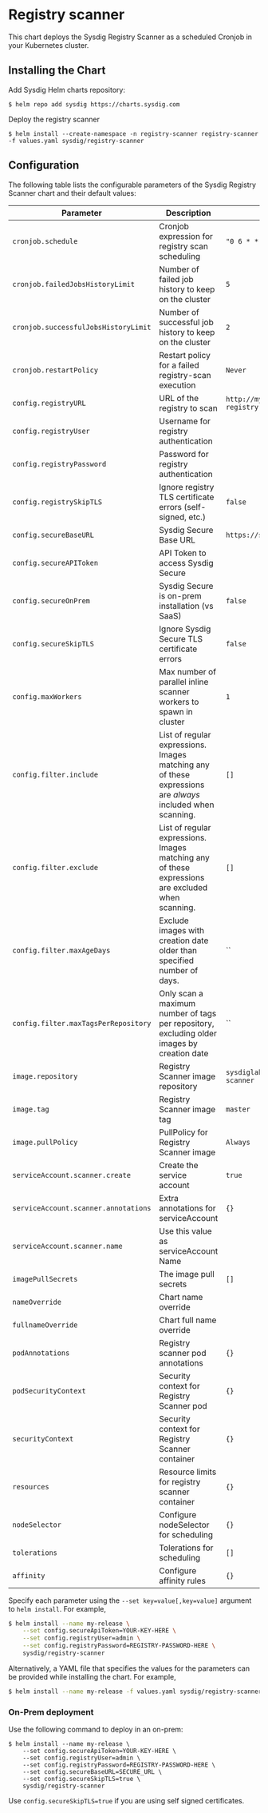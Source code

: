 # Registry scanner

This chart deploys the Sysdig Registry Scanner as a scheduled Cronjob in your Kubernetes cluster.

## Installing the Chart

Add Sysdig Helm charts repository:

```
$ helm repo add sysdig https://charts.sysdig.com
```

Deploy the registry scanner

```
$ helm install --create-namespace -n registry-scanner registry-scanner -f values.yaml sysdig/registry-scanner
```

## Configuration

The following table lists the configurable parameters of the Sysdig Registry Scanner chart and their default values:

| Parameter                             | Description                                                                                                | Default                                       |
| ---                                   | ---                                                                                                        | ---                                           |
| `cronjob.schedule`                    | Cronjob expression for registry scan scheduling                                                            | `"0 6 * * *"`                                 |
| `cronjob.failedJobsHistoryLimit`      | Number of failed job history to keep on the cluster                                                        | `5`                                           |
| `cronjob.successfulJobsHistoryLimit`  | Number of successful job history to keep on the cluster                                                    | `2`                                           |
| `cronjob.restartPolicy`               | Restart policy for a failed registry-scan execution                                                        | `Never`                                       |
| `config.registryURL`                  | URL of the registry to scan                                                                                | `http://my-docker-registry.com`               |
| `config.registryUser`                 | Username for registry authentication                                                                       | ` `                                           |
| `config.registryPassword`             | Password for registry authentication                                                                       | ` `                                           |
| `config.registrySkipTLS`              | Ignore registry TLS certificate errors (self-signed, etc.)                                                 | `false`                                       |
| `config.secureBaseURL`                | Sysdig Secure Base URL                                                                                     | `https://secure.sysdig.com`                   |
| `config.secureAPIToken`               | API Token to access Sysdig Secure                                                                          | ` `                                           |
| `config.secureOnPrem`                 | Sysdig Secure is on-prem installation (vs SaaS)                                                            | `false`                                       |
| `config.secureSkipTLS`                | Ignore Sysdig Secure TLS certificate errors                                                                | `false`                                       |
| `config.maxWorkers`                   | Max number of parallel inline scanner workers to spawn in cluster                                          | `1`                                           |
| `config.filter.include`               | List of regular expressions. Images matching any of these expressions are *always* included when scanning. | `[]`                                          |
| `config.filter.exclude`               | List of regular expressions. Images matching any of these expressions are excluded when scanning.          | `[]`                                          |
| `config.filter.maxAgeDays`            | Exclude images with creation date older than specified number of days.                                     | ``                                            |
| `config.filter.maxTagsPerRepository`  | Only scan a maximum number of tags per repository, excluding older images by creation date                 | ``                                            |
| `image.repository`                    | Registry Scanner image repository                                                                          | `sysdiglabs/registry-scanner`                 |
| `image.tag`                           | Registry Scanner image tag                                                                                 | `master`                                      |
| `image.pullPolicy`                    | PullPolicy for Registry Scanner image                                                                      | `Always`                                      |
| `serviceAccount.scanner.create`       | Create the service account                                                                                 | `true`                                        |
| `serviceAccount.scanner.annotations`  | Extra annotations for serviceAccount                                                                       | `{}`                                          |
| `serviceAccount.scanner.name`         | Use this value as serviceAccount Name                                                                      | ` `                                           |
| `imagePullSecrets`                    | The image pull secrets                                                                                     | `[]`                                          |
| `nameOverride`                        | Chart name override                                                                                        | ` `                                           |
| `fullnameOverride`                    | Chart full name override                                                                                   | ` `                                           |
| `podAnnotations`                      | Registry scanner pod annotations                                                                           | `{}`                                          |
| `podSecurityContext`                  | Security context for Registry Scanner pod                                                                  | `{}`                                          |
| `securityContext`                     | Security context for Registry Scanner container                                                            | `{}`                                          |
| `resources`                           | Resource limits for registry scanner container                                                             | `{}`                                          |
| `nodeSelector`                        | Configure nodeSelector for scheduling                                                                      | `{}`                                          |
| `tolerations`                         | Tolerations for scheduling                                                                                 | `[]`                                          |
| `affinity`                            | Configure affinity rules                                                                                   | `{}`                                          |

Specify each parameter using the `--set key=value[,key=value]` argument to `helm install`. For example,

```bash
$ helm install --name my-release \
    --set config.secureApiToken=YOUR-KEY-HERE \
    --set config.registryUser=admin \
    --set config.registryPassword=REGISTRY-PASSWORD-HERE \
    sysdig/registry-scanner
```

Alternatively, a YAML file that specifies the values for the parameters can be provided while installing the chart. For example,

```bash
$ helm install --name my-release -f values.yaml sysdig/registry-scanner
```

### On-Prem deployment

Use the following command to deploy in an on-prem:

```
$ helm install --name my-release \
    --set config.secureApiToken=YOUR-KEY-HERE \
    --set config.registryUser=admin \
    --set config.registryPassword=REGISTRY-PASSWORD-HERE \
    --set config.secureBaseURL=SECURE_URL \
    --set config.secureSkipTLS=true \
    sysdig/registry-scanner
```

Use `config.secureSkipTLS=true` if you are using self signed certificates.

